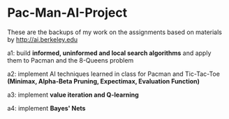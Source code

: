 # Pac-Man-AI-Project
These are the backups of my work on the assignments based on materials by http://ai.berkeley.edu

a1: build **informed, uninformed and local search algorithms** and apply them to Pacman and the 8-Queens problem

a2: implement AI techniques learned in class for Pacman and Tic-Tac-Toe **(Minimax, Alpha-Beta Pruning, Expectimax, Evaluation Function)**

a3: implement **value iteration and Q-learning**

a4: implement **Bayes' Nets**

